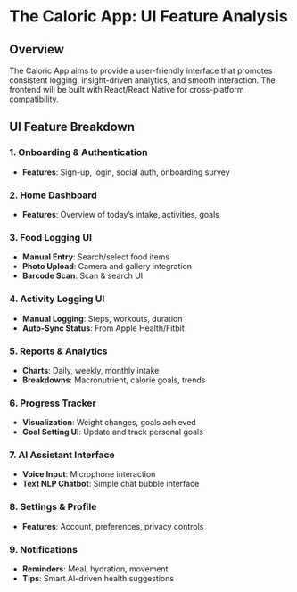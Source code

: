 
# The Caloric App: UI Feature Analysis

## Overview
The Caloric App aims to provide a user-friendly interface that promotes consistent logging, insight-driven analytics, and smooth interaction. The frontend will be built with React/React Native for cross-platform compatibility.

## UI Feature Breakdown

### 1. Onboarding & Authentication
- **Features**: Sign-up, login, social auth, onboarding survey

### 2. Home Dashboard
- **Features**: Overview of today’s intake, activities, goals

### 3. Food Logging UI
- **Manual Entry**: Search/select food items
- **Photo Upload**: Camera and gallery integration
- **Barcode Scan**: Scan & search UI

### 4. Activity Logging UI
- **Manual Logging**: Steps, workouts, duration
- **Auto-Sync Status**: From Apple Health/Fitbit

### 5. Reports & Analytics
- **Charts**: Daily, weekly, monthly intake
- **Breakdowns**: Macronutrient, calorie goals, trends

### 6. Progress Tracker
- **Visualization**: Weight changes, goals achieved
- **Goal Setting UI**: Update and track personal goals

### 7. AI Assistant Interface
- **Voice Input**: Microphone interaction
- **Text NLP Chatbot**: Simple chat bubble interface

### 8. Settings & Profile
- **Features**: Account, preferences, privacy controls

### 9. Notifications
- **Reminders**: Meal, hydration, movement
- **Tips**: Smart AI-driven health suggestions
